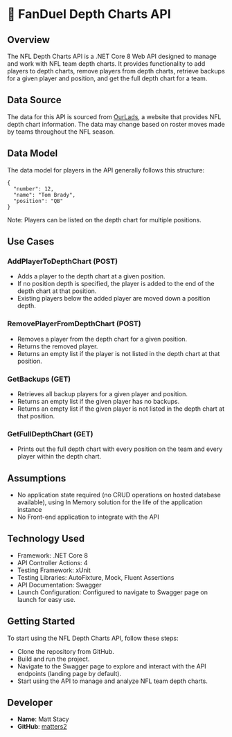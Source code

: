 # :football: FanDuel Depth Charts API

## Overview

The NFL Depth Charts API is a .NET Core 8 Web API designed to manage and work with NFL team depth charts. It provides functionality to add players to depth charts, remove players from depth charts, retrieve backups for a given player and position, and get the full depth chart for a team.

## Data Source

The data for this API is sourced from [OurLads](https://www.ourlads.com/nfldepthcharts), a website that provides NFL depth chart information. The data may change based on roster moves made by teams throughout the NFL season.

## Data Model

The data model for players in the API generally follows this structure:
    
    {
      "number": 12,
      "name": "Tom Brady",
      "position": "QB"
    }

Note: Players can be listed on the depth chart for multiple positions.

## Use Cases

### AddPlayerToDepthChart (POST)

- Adds a player to the depth chart at a given position.
- If no position depth is specified, the player is added to the end of the depth chart at that position.
- Existing players below the added player are moved down a position depth.

### RemovePlayerFromDepthChart (POST)

- Removes a player from the depth chart for a given position.
- Returns the removed player.
- Returns an empty list if the player is not listed in the depth chart at that position.

### GetBackups (GET)

- Retrieves all backup players for a given player and position.
- Returns an empty list if the given player has no backups.
- Returns an empty list if the given player is not listed in the depth chart at that position.

### GetFullDepthChart (GET)

- Prints out the full depth chart with every position on the team and every player within the depth chart.

## Assumptions

- No application state required (no CRUD operations on hosted database available), using In Memory solution for the life of the application instance
- No Front-end application to integrate with the API

## Technology Used

- Framework: .NET Core 8
- API Controller Actions: 4
- Testing Framework: xUnit
- Testing Libraries: AutoFixture, Mock, Fluent Assertions
- API Documentation: Swagger
- Launch Configuration: Configured to navigate to Swagger page on launch for easy use.
  
## Getting Started

To start using the NFL Depth Charts API, follow these steps:

- Clone the repository from GitHub.
- Build and run the project.
- Navigate to the Swagger page to explore and interact with the API endpoints (landing page by default).
- Start using the API to manage and analyze NFL team depth charts.

## Developer

- **Name**: Matt Stacy
- **GitHub**: [matters2](https://github.com/matters2)
